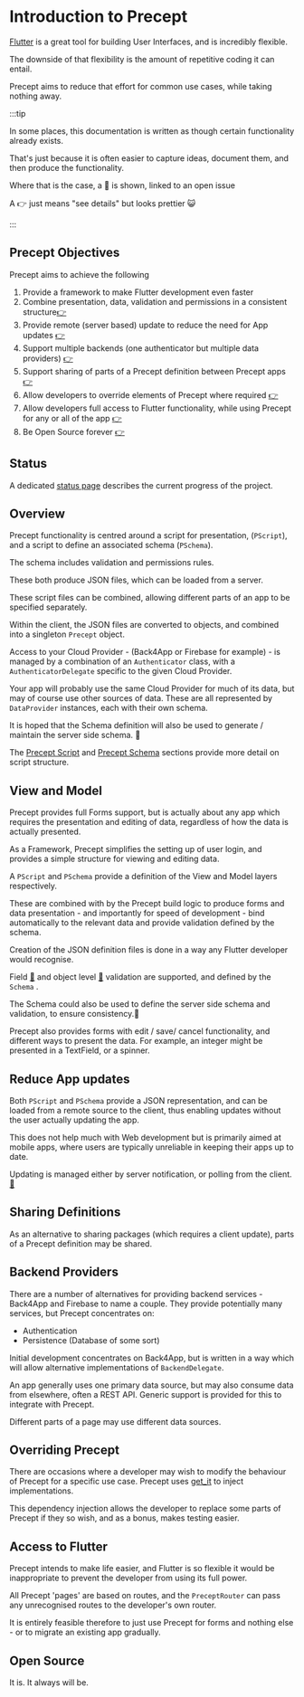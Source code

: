 # Introduction to Precept

[Flutter](https://flutter.dev/) is a great tool for building User Interfaces, and is incredibly flexible.

The downside of that flexibility is the amount of repetitive coding it can entail.  

Precept aims to reduce that effort for common use cases, while taking nothing away.

:::tip

In some places, this documentation is written as though certain functionality already exists.  

That's just because it is often easier to capture ideas, document them, and then produce the functionality.

Where that is the case, a :thinking: is shown, linked to an open issue

A :point_right: just means "see details" but looks prettier :smiley_cat:

:::

## Precept Objectives

Precept aims to achieve the following

1. Provide a framework to make Flutter development even faster
1. Combine presentation, data, validation and permissions in a consistent structure[:point_right:](#view-and-model)
1. Provide remote (server based) update to reduce the need for App updates [:point_right:](#reduce-app-updates)
1. Support multiple backends (one authenticator but multiple data providers) [:point_right:](#backend-providers)
1. Support sharing of parts of a Precept definition between Precept apps [:point_right:](#sharing-definitions)
1. Allow developers to override elements of Precept where required [:point_right:](#overriding-precept)
1. Allow developers full access to Flutter functionality, while using Precept for any or all of the app [:point_right:](#access-to-flutter)
1. Be Open Source forever [:point_right:](#open-source)

## Status

A dedicated [status page](../status.md) describes the current progress of the project.

## Overview

Precept functionality is centred around a script for presentation, (`PScript`), and a script to define an associated schema (`PSchema`).

The schema includes validation and permissions rules.

These both produce JSON files, which can be loaded from a server.

These script files can be combined, allowing different parts of an app to be specified separately.
  
Within the client, the JSON files are converted to objects, and combined into a singleton `Precept` object.

Access to your Cloud Provider - (Back4App or Firebase for example) - is managed by a combination of an `Authenticator` class, with a `AuthenticatorDelegate` specific to the given Cloud Provider.

Your app will probably use the same Cloud Provider for much of its data, but may of course use other sources of data.  These are all represented by `DataProvider` instances, each with their own schema.

It is hoped that the Schema definition will also be used to generate / maintain the server side schema.  :crossed_fingers:

The [Precept Script](./precept-script.md) and [Precept Schema](./precept-schema.md) sections provide more detail on script structure.

## View and Model

Precept provides full Forms support, but is actually about any app which requires the presentation and editing of data, regardless of how the data is actually presented.

As a Framework, Precept simplifies the setting up of user login, and provides a simple structure for viewing and editing data.  

A `PScript` and `PSchema` provide a definition of the View and Model layers respectively.  

These are combined with by the Precept build logic to produce forms and data presentation - and importantly for speed of development - bind automatically to the relevant data and provide validation defined by the schema.

Creation of the JSON definition files is done in a way any Flutter developer would recognise.

Field [:thinking:](https://gitlab.com/precept1/precept-client/-/issues/13) and object level [:thinking:](https://gitlab.com/precept1/precept-client/-/issues/14) validation are supported, and defined by the `Schema` .  

The Schema could also be used to define the server side schema and validation, to ensure consistency.:crossed_fingers:

Precept also provides forms with edit / save/ cancel functionality, and different ways to present the data.  For example, an integer might be presented in a TextField, or a spinner.


## Reduce App updates

Both `PScript` and `PSchema` provide a JSON representation, and can be loaded from a remote source to the client, thus enabling updates without the user actually updating the app.

This does not help much with Web development but is primarily aimed at mobile apps, where users are typically unreliable in keeping their apps up to date.

Updating is managed either by server notification, or polling from the client. [:thinking:](https://gitlab.com/precept1/precept-client/-/issues/10)

  

## Sharing Definitions

As an alternative to sharing packages (which requires a client update), parts of a Precept definition may be shared. 


## Backend Providers

There are a number of alternatives for providing backend services - Back4App and Firebase to name a couple.  They provide potentially many services, but Precept concentrates on:

- Authentication
- Persistence (Database of some sort)

Initial development concentrates on Back4App, but is written in a way which will allow alternative implementations of `BackendDelegate`.

An app generally uses one primary data source, but may also consume data from elsewhere, often a REST API.  Generic support is provided for this to integrate with Precept.

Different parts of a page may use different data sources.

## Overriding Precept

There are occasions where a developer may wish to modify the behaviour of Precept for a specific use case.  Precept uses [get_it](https://pub.dev/packages/get_it) to inject implementations.

This dependency injection allows the developer to replace some parts of Precept if they so wish, and as a bonus, makes testing easier. 

## Access to Flutter

Precept intends to make life easier, and Flutter is so flexible it would be inappropriate to prevent the developer from using its full power.

All Precept 'pages' are based on routes, and the `PreceptRouter` can pass any unrecognised routes to the developer's own router.

It is entirely feasible therefore to just use Precept for forms and nothing else - or to migrate an existing app gradually.  

## Open Source

It is.  It always will be.


